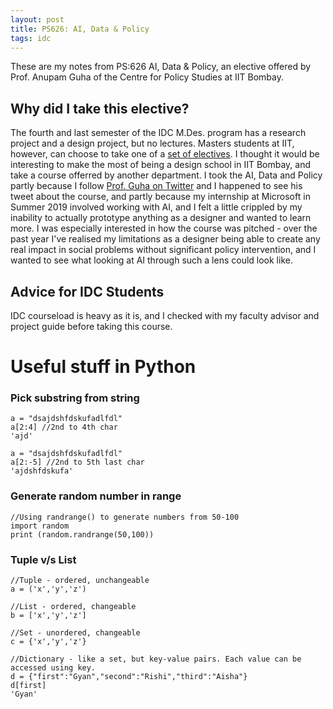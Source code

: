 ```yaml
---
layout: post
title: PS626: AI, Data & Policy
tags: idc
---
```


These are my notes from PS:626 AI, Data & Policy, an elective offered by Prof. Anupam Guha of the Centre for Policy Studies at IIT Bombay.

## Why did I take this elective?
The fourth and last semester of the IDC M.Des. program has a research project and a design project, but no lectures. Masters students at IIT, however, can choose to take one of a [set of electives](http://www.iitb.ac.in/newacadhome/Instituteelectivelist2019.pdf). I thought it would be interesting to make the most of being a design school in IIT Bombay, and take a course offerred by another department. I took the AI, Data and Policy partly because I follow [Prof. Guha on Twitter](https://twitter.com/anupam_guha) and I happened to see his tweet about the course, and partly because my internship at Microsoft in Summer 2019 involved working with AI, and I felt a little crippled by my inability to actually prototype anything as a designer and wanted to learn more. I was especially interested in how the course was pitched - over the past year I've realised my limitations as a designer being able to create any real impact in social problems without significant policy intervention, and I wanted to see what looking at AI through such a lens could look like.

## Advice for IDC Students
IDC courseload is heavy as it is, and I checked with my faculty advisor and project guide before taking this course.

# Useful stuff in Python

### Pick substring from string
```
a = "dsajdshfdskufadlfdl"
a[2:4] //2nd to 4th char
'ajd'

a = "dsajdshfdskufadlfdl"
a[2:-5] //2nd to 5th last char
'ajdshfdskufa'
```

### Generate random number in range
```
//Using randrange() to generate numbers from 50-100
import random
print (random.randrange(50,100))
```


### Tuple v/s List
```
//Tuple - ordered, unchangeable
a = ('x','y','z')

//List - ordered, changeable
b = ['x','y','z']

//Set - unordered, changeable
c = {'x','y','z'}

//Dictionary - like a set, but key-value pairs. Each value can be accessed using key.
d = {"first":"Gyan","second":"Rishi","third":"Aisha"}
d[first]
'Gyan'
```
